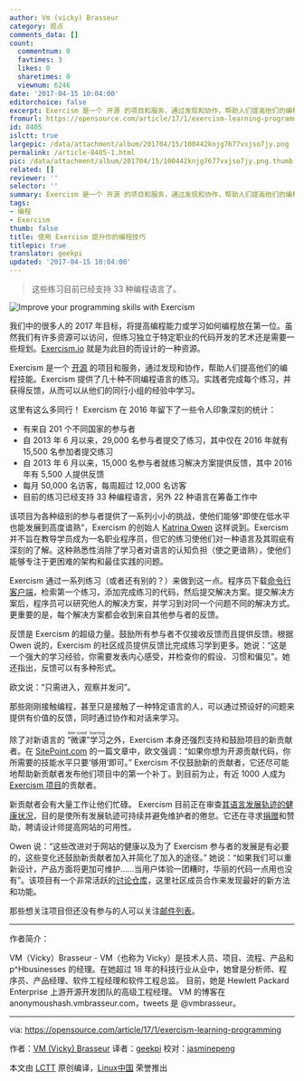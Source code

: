```yaml
---
author: Vm (vicky) Brasseur
category: 观点
comments_data: []
count:
  commentnum: 0
  favtimes: 3
  likes: 0
  sharetimes: 0
  viewnum: 6246
date: '2017-04-15 10:04:00'
editorchoice: false
excerpt: Exercism 是一个 开源 的项目和服务，通过发现和协作，帮助人们提高他们的编程技能。Exercism 提供了几十种不同编程语言的练习。实践者完成每个练习，并获得反馈，从而可以从他们的同行小组的经验中学习。
fromurl: https://opensource.com/article/17/1/exercism-learning-programming
id: 8405
islctt: true
largepic: /data/attachment/album/201704/15/100442knjg7677vxjso7jy.png
permalink: /article-8405-1.html
pic: /data/attachment/album/201704/15/100442knjg7677vxjso7jy.png.thumb.jpg
related: []
reviewer: ''
selector: ''
summary: Exercism 是一个 开源 的项目和服务，通过发现和协作，帮助人们提高他们的编程技能。Exercism 提供了几十种不同编程语言的练习。实践者完成每个练习，并获得反馈，从而可以从他们的同行小组的经验中学习。
tags:
- 编程
- Exercism
thumb: false
title: 使用 Exercism 提升你的编程技巧
titlepic: true
translator: geekpi
updated: '2017-04-15 10:04:00'
---
```



> 
> 这些练习目前已经支持 33 种编程语言了。
> 
> 
> 


![Improve your programming skills with Exercism ](/data/attachment/album/201704/15/100442knjg7677vxjso7jy.png "Improve your programming skills with Exercism ")


我们中的很多人的 2017 年目标，将提高编程能力或学习如何编程放在第一位。虽然我们有许多资源可以访问，但练习独立于特定职业的代码开发的艺术还是需要一些规划。[Exercism.io](http://exercism.io/) 就是为此目的而设计的一种资源。


Exercism 是一个 [开源](https://github.com/exercism) 的项目和服务，通过发现和协作，帮助人们提高他们的编程技能。Exercism 提供了几十种不同编程语言的练习。实践者完成每个练习，并获得反馈，从而可以从他们的同行小组的经验中学习。


这里有这么多同行！ Exercism 在 2016 年留下了一些令人印象深刻的统计：


* 有来自 201 个不同国家的参与者
* 自 2013 年 6 月以来，29,000 名参与者提交了练习，其中仅在 2016 年就有 15,500 名参加者提交练习
* 自 2013 年 6 月以来，15,000 名参与者就练习解决方案提供反馈，其中 2016 年有 5,500 人提供反馈
* 每月 50,000 名访客，每周超过 12,000 名访客
* 目前的练习已经支持 33 种编程语言，另外 22 种语言在筹备工作中


该项目为各种级别的参与者提供了一系列小小的挑战，使他们能够“即使在低水平也能发展到高度谙熟”，Exercism 的创始人 [Katrina Owen](https://twitter.com/kytrinyx) 这样说到。Exercism 并不旨在教导学员成为一名职业程序员，但它的练习使他们对一种语言及其瑕疵有深刻的了解。这种熟悉性消除了学习者对语言的认知负担（使之更谙熟），使他们能够专注于更困难的架构和最佳实践的问题。


Exercism 通过一系列练习（或者还有别的？）来做到这一点。程序员下载[命令行客户端](http://exercism.io/cli)，检索第一个练习，添加完成练习的代码，然后提交解决方案。提交解决方案后，程序员可以研究他人的解决方案，并学习到对同一个问题不同的解决方式。更重要的是，每个解决方案都会收到来自其他参与者的反馈。


反馈是 Exercism 的超级力量。鼓励所有参与者不仅接收反馈而且提供反馈。根据 Owen 说的，Exercism 的社区成员提供反馈比完成练习学到更多。她说：“这是一个强大的学习经验，你需要发表内心感受，并检查你的假设、习惯和偏见”。她还指出，反馈可以有多种形式。


欧文说：“只需进入，观察并发问”。


那些刚刚接触编程，甚至只是接触了一种特定语言的人，可以通过预设好的问题来提供有价值的反馈，同时通过协作和对话来学习。


除了对新语言的 <ruby> “微课”学习 <rt>  bite-sized learning </rt></ruby> 之外，Exercism 本身还强烈支持和鼓励项目的新贡献者。在 [SitePoint.com](https://www.sitepoint.com/exorcise-your-newbie-demons-by-contributing-to-exercism/) 的一篇文章中，欧文强调：“如果你想为开源贡献代码，你所需要的技能水平只要‘够用’即可。” Exercism 不仅鼓励新的贡献者，它还尽可能地帮助新贡献者发布他们项目中的第一个补丁。到目前为止，有近 1000 人成为 [Exercism 项目](https://github.com/exercism)的贡献者。


新贡献者会有大量工作让他们忙碌。 Exercism 目前正在审查[其语言发展轨迹的健康状况](http://tinyletter.com/exercism/letters/exercism-track-health-check-new-maintainers)，目的是使所有发展轨迹可持续并避免维护者的倦怠。它还在寻求[捐赠](http://exercism.io/donate)和赞助，聘请设计师提高网站的可用性。


Owen 说：“这些改进对于网站的健康以及为了 Exercism 参与者的发展是有必要的，这些变化还鼓励新贡献者加入并简化了加入的途径。” 她说：“如果我们可以重新设计，产品方面将更加可维护……当用户体验一团糟时，华丽的代码一点用也没有”。该项目有一个非常活跃的[讨论仓库](https://github.com/exercism/discussions/issues?page=1&q=is%3Aissue+is%3Aopen)，这里社区成员合作来发现最好的新方法和功能。


那些想关注项目但还没有参与的人可以关注[邮件列表](http://tinyletter.com/exercism/archive)。




---


作者简介：


VM（Vicky）Brasseur - VM（也称为 Vicky）是技术人员、项目、流程、产品和 p^Hbusinesses 的经理。在她超过 18 年的科技行业从业中，她曾是分析师、程序员、产品经理、软件工程经理和软件工程总监。 目前，她是 Hewlett Packard Enterprise 上游开源开发团队的高级工程经理。 VM 的博客在 anonymoushash.vmbrasseur.com，tweets 是 @vmbrasseur。




---


via: <https://opensource.com/article/17/1/exercism-learning-programming>


作者：[VM (Vicky) Brasseur](https://opensource.com/users/vmbrasseur) 译者：[geekpi](https://github.com/geekpi) 校对：[jasminepeng](https://github.com/jasminepeng)


本文由 [LCTT](https://github.com/LCTT/TranslateProject) 原创编译，[Linux中国](https://linux.cn/) 荣誉推出